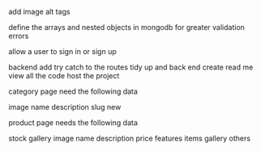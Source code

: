add image alt tags

define the arrays and nested objects in mongodb for greater validation errors

allow a user to sign in or sign up 

backend
add try catch to the routes
tidy up and back end 
create read me
view all the code 
host the project

category page need the following data

image
name
description
slug
new

product page needs the following data

stock
gallery
image
name
description
price
features
items
gallery
others